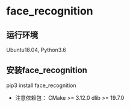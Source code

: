 # face_recognition

## 运行环境
Ubuntu18.04, Python3.6

## 安装face_recognition
pip3 install face_recognition

- 注意依赖包：
CMake >= 3.12.0
dlib >= 19.7.0
